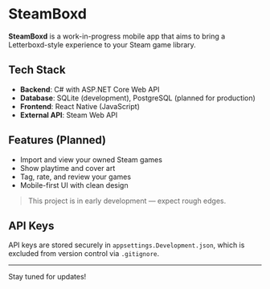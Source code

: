 # SteamBoxd

**SteamBoxd** is a work-in-progress mobile app that aims to bring a Letterboxd-style experience to your Steam game library.

## Tech Stack

- **Backend**: C# with ASP.NET Core Web API  
- **Database**: SQLite (development), PostgreSQL (planned for production)  
- **Frontend**: React Native (JavaScript)  
- **External API**: Steam Web API

## Features (Planned)

- Import and view your owned Steam games  
- Show playtime and cover art  
- Tag, rate, and review your games  
- Mobile-first UI with clean design

> This project is in early development — expect rough edges.

## API Keys

API keys are stored securely in `appsettings.Development.json`, which is excluded from version control via `.gitignore`.

---

Stay tuned for updates!

